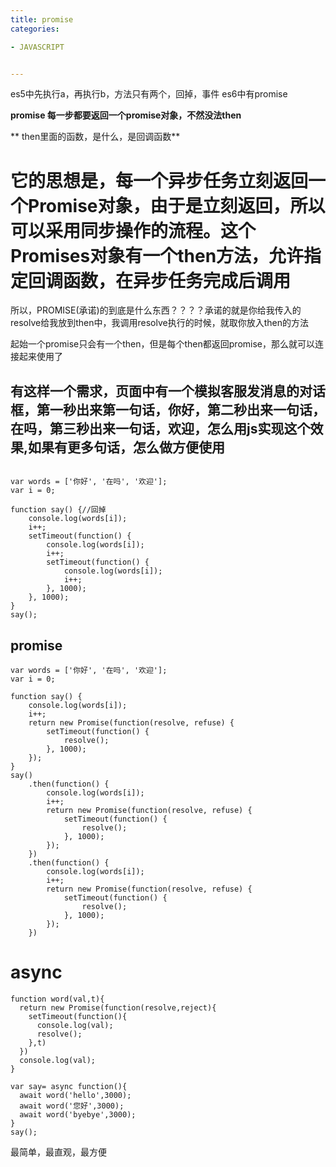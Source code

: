 ```yaml
---
title: promise
categories: 

- JAVASCRIPT


---
```


es5中先执行a，再执行b，方法只有两个，回掉，事件
es6中有promise

**promise 每一步都要返回一个promise对象，不然没法then**

** then里面的函数，是什么，是回调函数**

# 它的思想是，每一个异步任务立刻返回一个Promise对象，由于是立刻返回，所以可以采用同步操作的流程。这个Promises对象有一个then方法，允许指定回调函数，在异步任务完成后调用

所以，PROMISE(承诺)的到底是什么东西？？？？承诺的就是你给我传入的resolve给我放到then中，我调用resolve执行的时候，就取你放入then的方法

起始一个promise只会有一个then，但是每个then都返回promise，那么就可以连接起来使用了



## 有这样一个需求，页面中有一个模拟客服发消息的对话框，第一秒出来第一句话，你好，第二秒出来一句话，在吗，第三秒出来一句话，欢迎，怎么用js实现这个效果,如果有更多句话，怎么做方便使用

```

var words = ['你好', '在吗', '欢迎'];
var i = 0;

function say() {//回掉
    console.log(words[i]);
    i++;
    setTimeout(function() {
        console.log(words[i]);
        i++;
        setTimeout(function() {
            console.log(words[i]);
            i++;
        }, 1000);
    }, 1000);
}
say();
```

## promise

```
var words = ['你好', '在吗', '欢迎'];
var i = 0;

function say() {
    console.log(words[i]);
    i++;
    return new Promise(function(resolve, refuse) {
        setTimeout(function() {
            resolve();
        }, 1000);
    });
}
say()
    .then(function() {
        console.log(words[i]);
        i++;
        return new Promise(function(resolve, refuse) {
            setTimeout(function() {
                resolve();
            }, 1000);
        });
    })
    .then(function() {
        console.log(words[i]);
        i++;
        return new Promise(function(resolve, refuse) {
            setTimeout(function() {
                resolve();
            }, 1000);
        });
    })
```

# async
```
function word(val,t){
  return new Promise(function(resolve,reject){
    setTimeout(function(){
      console.log(val);
      resolve();
    },t)
  })
  console.log(val);
}

var say= async function(){
  await word('hello',3000);
  await word('您好',3000);
  await word('byebye',3000);
}
say();

```
最简单，最直观，最方便